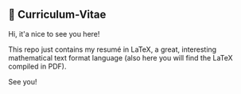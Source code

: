 ## :page_with_curl: Curriculum-Vitae

Hi, it'a nice to see you here!

This repo just contains my resumé in LaTeX, a great, interesting mathematical text format language (also here you will find the LaTeX compiled in PDF).

See you!
